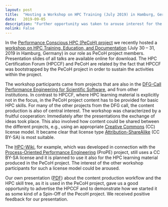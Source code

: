 ```yaml
---
layout: post
title:  "Hosting a Workshop on HPC Training (July 2019) in Hamburg, Germany"
date:   2019-09-05
description: "Further opportunity was taken to arouse interest for the HPCCF"
nolink: False
---
```



In the [Performance Conscious HPC (PeCoH) project](https://www.hhcc.uni-hamburg.de/pecoh.html)
we recently hosted a [workshop on HPC Training, Education, and Documentation](https://www.hhcc.uni-hamburg.de/pecoh/workshop.html) (July 30 – 31, 2019 in Hamburg, Germany) in our role as PeCoH project members.
Presentation slides of all talks are available online for download.
The HPC Certification Forum (HPCCF) and PeCoH are related by the fact that HPCCF was bootstrapped by the PeCoH project in order to sustain the activities within the project.

The workshop participants came from projects that are also in the [DFG-Call Performance Engineering for Scientific Software](https://www.dfg.de/foerderung/info_wissenschaft/2015/info_wissenschaft_15_75/index.html), and from other institutions.
In contrast to HPCCF, where HPC learning material is explicitly not in the focus, in the PeCoH project content has to be provided for basic HPC skills.
For many of the other projects from the DFG call, the content production is also of central interest.
The workshop was characterized by a fruitful cooperation:
Immediately after the presentations the exchange of ideas took place.
This also involved how content could be shared between the different projects, e.g., using an appropriate [Creative Commons](https://creativecommons.org) (CC) license model.
It became clear that license type [Attribution-ShareAlike](https://creativecommons.org/licenses/by-sa/4.0/deed.en) (CC BY-SA) is most suitable.

The [HPC-Wiki](https://hpc-wiki.info/hpc/HPC_Wiki), for example, which was developed in connection with the
[Process-Oriented Performance Engineering](https://blogs.fau.de/prope/) (ProPE) project, still uses a CC BY-SA license and it is planned to use it also for the HPC learning material produced in the PeCoH project.
The interest of the other workshop participants for such a license model could be aroused.

Our own presentation ([PDF](https://www.hhcc.uni-hamburg.de/files/hamburg2019-pecoh-slides.pdf)) about the content production workflow and the HPC skill tree, as it is used in the PeCoH project, gave us a good opportunity to advertise the HPCCF and to demonstrate how we started it as some kind of a Spin-Off of the PecoH project.
We received positive feedback for our presentation.

